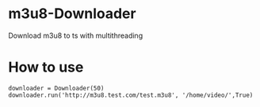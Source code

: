 # m3u8-Downloader
Download m3u8 to ts with multithreading

# How to use
```
downloader = Downloader(50)
downloader.run('http://m3u8.test.com/test.m3u8', '/home/video/',True)
```
